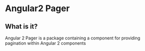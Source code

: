 # Angular2 Pager

## What is it?
Angular 2 Pager is a package containing a component for providing pagination within Angular 2 components

